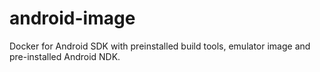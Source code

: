 # android-image
Docker for Android SDK with preinstalled build tools, emulator image and pre-installed Android NDK.
